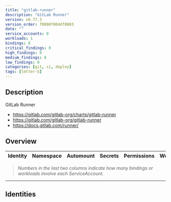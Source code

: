 ```yaml
---
title: "gitlab-runner"
description: "GitLab Runner"
version: v0.77.3
version_order: f0000f004df0003
date: ""
service_accounts: 0
workloads: 1
bindings: 0
critical_findings: 0
high_findings: 0
medium_findings: 0
low_findings: 0
categories: [git, ci, deploy]
tags: [letter-G]
---
```


## Description

GitLab Runner

- https://gitlab.com/gitlab-org/charts/gitlab-runner
- https://gitlab.com/gitlab-org/gitlab-runner
- https://docs.gitlab.com/runner/

## Overview

| Identity | Namespace | Automount | Secrets | Permissions | Workloads | Risk |
| -------- | --------- | --------- | ------- | ----------- | --------- | ---- |

> _Numbers in the last two columns indicate how many bindings or workloads involve each ServiceAccount._

---

## Identities
